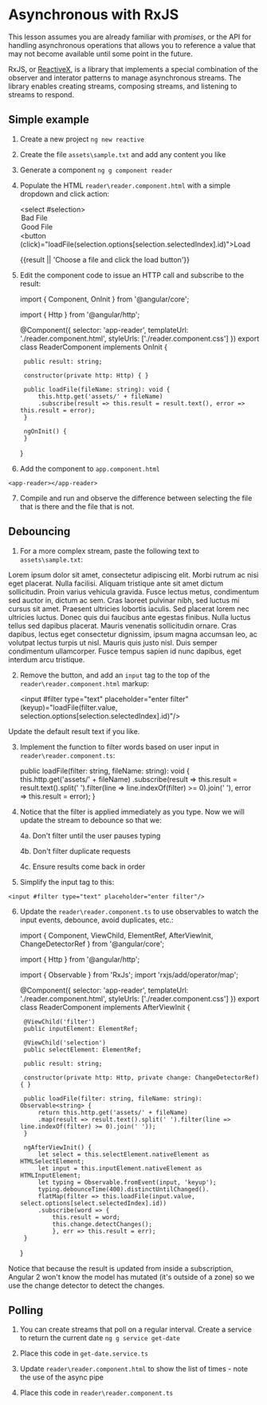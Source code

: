 # Asynchronous with RxJS 

This lesson assumes you are already familiar with *promises*, or the API for handling asynchronous operations that allows you to reference a value that may not become available until some point in the future. 

RxJS, or [ReactiveX](http://reactivex.io/), is a library that implements a special combination of the observer and interator patterns to manage asynchronous streams. The library enables creating streams, composing streams, and listening to streams to respond. 

## Simple example 

1. Create a new project `ng new reactive` 

2. Create the file `assets\sample.txt` and add any content you like 

3. Generate a component `ng g component reader` 

4. Populate the HTML `reader\reader.component.html` with a simple dropdown and click action: 


    <select #selection>
        <option id="sample.dat" selected="selected">Bad File</option>
        <option id="sample.txt">Good File</option>
    </select>
    <button (click)="loadFile(selection.options[selection.selectedIndex].id)">Load</button>
    <p>{{result || 'Choose a file and click the load button'}}</p>

5. Edit the component code to issue an HTTP call and subscribe to the result:


    import { Component, OnInit } from '@angular/core';

    import { Http } from '@angular/http';

    @Component({
        selector: 'app-reader',
        templateUrl: './reader.component.html',
        styleUrls: ['./reader.component.css']
    })
    export class ReaderComponent implements OnInit {

        public result: string;

        constructor(private http: Http) { }

        public loadFile(fileName: string): void {
            this.http.get('assets/' + fileName)
            .subscribe(result => this.result = result.text(), error => this.result = error);
        }

        ngOnInit() {
        }

    }

6. Add the component to `app.component.html` 

`<app-reader></app-reader>`

7. Compile and run and observe the difference between selecting the file that is there and the file that is not. 

## Debouncing 

1. For a more complex stream, paste the following text to `assets\sample.txt`: 

Lorem ipsum dolor sit amet, consectetur adipiscing elit. Morbi rutrum ac nisi eget placerat. Nulla facilisi. Aliquam tristique ante sit amet dictum sollicitudin. Proin varius vehicula gravida. Fusce lectus metus, condimentum sed auctor in, dictum ac sem. Cras laoreet pulvinar nibh, sed luctus mi cursus sit amet. Praesent ultricies lobortis iaculis. Sed placerat lorem nec ultricies luctus. Donec quis dui faucibus ante egestas finibus. Nulla luctus tellus sed dapibus placerat. Mauris venenatis sollicitudin ornare. Cras dapibus, lectus eget consectetur dignissim, ipsum magna accumsan leo, ac volutpat lectus turpis ut nisl. Mauris quis justo nisl. Duis semper condimentum ullamcorper. Fusce tempus sapien id nunc dapibus, eget interdum arcu tristique.

2. Remove the button, and add an `input` tag to the top of the `reader\reader.component.html` markup: 


    <input #filter type="text" placeholder="enter filter" 
        (keyup)="loadFile(filter.value, selection.options[selection.selectedIndex].id)"/>

Update the default result text if you like.

3. Implement the function to filter words based on user input in `reader\reader.component.ts`: 


    public loadFile(filter: string, fileName: string): void {
        this.http.get('assets/' + fileName)
        .subscribe(result =>
            this.result = result.text().split(' ').filter(line => line.indexOf(filter) >= 0).join(' '),
            error => this.result = error);
    }

4. Notice that the filter is applied immediately as you type. Now we will update the stream to debounce so that we: 

    4a. Don't filter until the user pauses typing 
    
    4b. Don't filter duplicate requests 

    4c. Ensure results come back in order 

5. Simplify the input tag to this: 

`<input #filter type="text" placeholder="enter filter"/>`

6. Update the `reader\reader.component.ts` to use observables to watch the input events, debounce, avoid duplicates, etc.: 


    import { Component, ViewChild, ElementRef, AfterViewInit, ChangeDetectorRef } from '@angular/core';

    import { Http } from '@angular/http';

    import { Observable } from 'RxJs';
    import 'rxjs/add/operator/map';

    @Component({
        selector: 'app-reader',
        templateUrl: './reader.component.html',
        styleUrls: ['./reader.component.css']
    })
    export class ReaderComponent implements AfterViewInit {

        @ViewChild('filter')
        public inputElement: ElementRef;

        @ViewChild('selection')
        public selectElement: ElementRef;

        public result: string;

        constructor(private http: Http, private change: ChangeDetectorRef) { }

        public loadFile(filter: string, fileName: string): Observable<string> {
            return this.http.get('assets/' + fileName)
            .map(result => result.text().split(' ').filter(line => line.indexOf(filter) >= 0).join(' '));
        }

        ngAfterViewInit() {
            let select = this.selectElement.nativeElement as HTMLSelectElement;
            let input = this.inputElement.nativeElement as HTMLInputElement;
            let typing = Observable.fromEvent(input, 'keyup');
            typing.debounceTime(400).distinctUntilChanged().
            flatMap(filter => this.loadFile(input.value, select.options[select.selectedIndex].id))
            .subscribe(word => {
                this.result = word;
                this.change.detectChanges();
                }, err => this.result = err);
        }
    }


Notice that because the result is updated from inside a subscription, Angular 2 won't know the model has mutated (it's outside of a zone) so we use the change detector to detect the changes.

## Polling 

1. You can create streams that poll on a regular interval. Create a service to return the current date `ng g service get-date` 

2. Place this code in `get-date.service.ts` 

3. Update `reader\reader.component.html` to show the list of times - note the use of the async pipe 

4. Place this code in `reader\reader.component.ts` 



